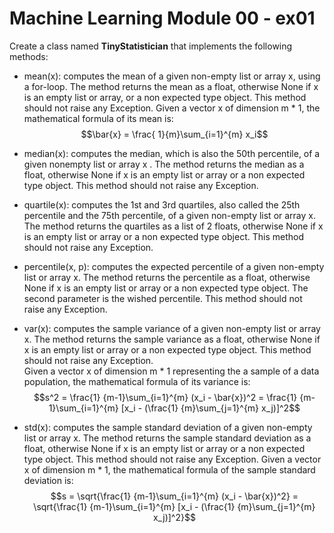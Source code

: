 # Machine Learning Module 00 - ex01



Create a class named **TinyStatistician** that implements the following methods: 

 - mean(x): computes the mean of a given non-empty list or array x, using a for-loop. The method returns the mean as a float, otherwise None if x is an empty list or array, or a non expected type object. This method should not raise any Exception. Given a vector x of dimension m * 1, the mathematical formula of its mean is:<br/> $$\bar{x} = \frac{ 1}{m}\sum_{i=1}^{m} x_i$$ 


 - median(x): computes the median, which is also the 50th percentile, of a given nonempty list or array x . The method returns the median as a float, otherwise None if x is an empty list or array or a non expected type object. This method should not raise any Exception.
 
 - quartile(x): computes the 1st and 3rd quartiles, also called the 25th percentile and the 75th percentile, of a given non-empty list or array x. The method returns the quartiles as a list of 2 floats, otherwise None if x is an empty list or array or a non expected type object. This method should not raise any Exception.
 
 - percentile(x, p): computes the expected percentile of a given non-empty list or array x. The method returns the percentile as a float, otherwise None if x is an empty list or array or a non expected type object. The second parameter is the wished percentile. This method should not raise any Exception.

 - var(x): computes the sample variance of a given non-empty list or array x. The method returns the sample variance as a float, otherwise None if x is an empty list or array or a non expected type object. This method should not raise any Exception.<br/> Given a vector x of dimension m * 1 representing the a sample of a data population, the mathematical formula of its variance is:<br/> $$s^2 = \frac{1} {m-1}\sum_{i=1}^{m} (x_i - \bar{x})^2  = \frac{1} {m-1}\sum_{i=1}^{m} [x_i - (\frac{1} {m}\sum_{j=1}^{m} x_j)]^2$$  

 - std(x): computes the sample standard deviation of a given non-empty list or array x. The method returns the sample standard deviation as a float, otherwise None if x is an empty list or array or a non expected type object. This method should not raise any Exception. Given a vector x of dimension m * 1, the mathematical formula of the sample standard deviation is:<br/> $$s = \sqrt{\frac{1} {m-1}\sum_{i=1}^{m} (x_i - \bar{x})^2}  = \sqrt{\frac{1} {m-1}\sum_{i=1}^{m} [x_i - (\frac{1} {m}\sum_{j=1}^{m} x_j)]^2}$$
